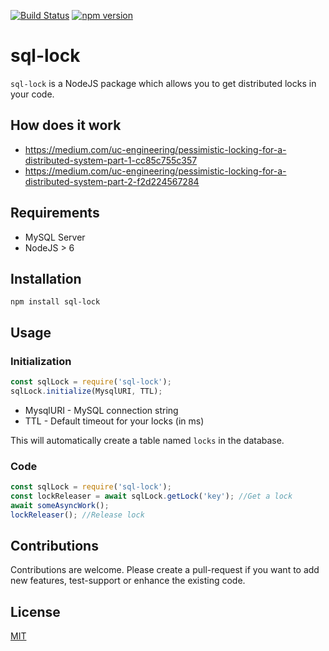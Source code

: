 [![Build Status](https://travis-ci.org/ronak-007/sql-lock.svg?branch=master)](https://travis-ci.org/ronak-007/sql-lock)
[![npm version](https://badge.fury.io/js/sql-lock.svg)](https://badge.fury.io/js/sql-lock)

# sql-lock

```sql-lock``` is a NodeJS package which allows you to get distributed locks in your code. 

## How does it work

- https://medium.com/uc-engineering/pessimistic-locking-for-a-distributed-system-part-1-cc85c755c357
- https://medium.com/uc-engineering/pessimistic-locking-for-a-distributed-system-part-2-f2d224567284

## Requirements

- MySQL Server
- NodeJS > 6

## Installation

```npm install sql-lock```

## Usage
### Initialization
```Javascript
const sqlLock = require('sql-lock');
sqlLock.initialize(MysqlURI, TTL);
```
 - MysqlURI - MySQL connection string
 - TTL - Default timeout for your locks (in ms)

This will automatically create a table named `locks` in the database.
 
### Code
```Javascript
const sqlLock = require('sql-lock');
const lockReleaser = await sqlLock.getLock('key'); //Get a lock
await someAsyncWork();
lockReleaser(); //Release lock
```

## Contributions
Contributions are welcome. Please create a pull-request if you want to add new features, test-support or enhance the existing code.

## License
[MIT](https://github.com/ronak-007/sql-lock/blob/master/LICENSE)
